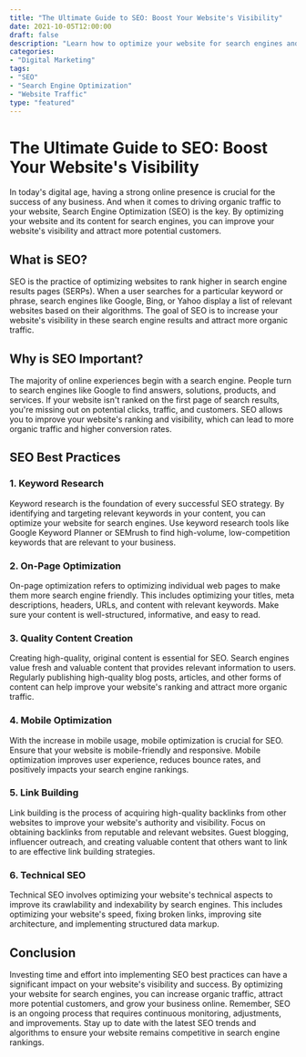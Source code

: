 ```yaml
---
title: "The Ultimate Guide to SEO: Boost Your Website's Visibility"
date: 2021-10-05T12:00:00 
draft: false
description: "Learn how to optimize your website for search engines and increase your online visibility with these SEO best practices."
categories:
- "Digital Marketing"
tags:
- "SEO"
- "Search Engine Optimization"
- "Website Traffic"
type: "featured"
---
```


# The Ultimate Guide to SEO: Boost Your Website's Visibility

In today's digital age, having a strong online presence is crucial for the success of any business. And when it comes to driving organic traffic to your website, Search Engine Optimization (SEO) is the key. By optimizing your website and its content for search engines, you can improve your website's visibility and attract more potential customers.

## What is SEO?

SEO is the practice of optimizing websites to rank higher in search engine results pages (SERPs). When a user searches for a particular keyword or phrase, search engines like Google, Bing, or Yahoo display a list of relevant websites based on their algorithms. The goal of SEO is to increase your website's visibility in these search engine results and attract more organic traffic.

## Why is SEO Important?

The majority of online experiences begin with a search engine. People turn to search engines like Google to find answers, solutions, products, and services. If your website isn't ranked on the first page of search results, you're missing out on potential clicks, traffic, and customers. SEO allows you to improve your website's ranking and visibility, which can lead to more organic traffic and higher conversion rates.

## SEO Best Practices

### 1. Keyword Research

Keyword research is the foundation of every successful SEO strategy. By identifying and targeting relevant keywords in your content, you can optimize your website for search engines. Use keyword research tools like Google Keyword Planner or SEMrush to find high-volume, low-competition keywords that are relevant to your business.

### 2. On-Page Optimization

On-page optimization refers to optimizing individual web pages to make them more search engine friendly. This includes optimizing your titles, meta descriptions, headers, URLs, and content with relevant keywords. Make sure your content is well-structured, informative, and easy to read.

### 3. Quality Content Creation

Creating high-quality, original content is essential for SEO. Search engines value fresh and valuable content that provides relevant information to users. Regularly publishing high-quality blog posts, articles, and other forms of content can help improve your website's ranking and attract more organic traffic.

### 4. Mobile Optimization

With the increase in mobile usage, mobile optimization is crucial for SEO. Ensure that your website is mobile-friendly and responsive. Mobile optimization improves user experience, reduces bounce rates, and positively impacts your search engine rankings.

### 5. Link Building

Link building is the process of acquiring high-quality backlinks from other websites to improve your website's authority and visibility. Focus on obtaining backlinks from reputable and relevant websites. Guest blogging, influencer outreach, and creating valuable content that others want to link to are effective link building strategies.

### 6. Technical SEO

Technical SEO involves optimizing your website's technical aspects to improve its crawlability and indexability by search engines. This includes optimizing your website's speed, fixing broken links, improving site architecture, and implementing structured data markup.

## Conclusion

Investing time and effort into implementing SEO best practices can have a significant impact on your website's visibility and success. By optimizing your website for search engines, you can increase organic traffic, attract more potential customers, and grow your business online. Remember, SEO is an ongoing process that requires continuous monitoring, adjustments, and improvements. Stay up to date with the latest SEO trends and algorithms to ensure your website remains competitive in search engine rankings.
